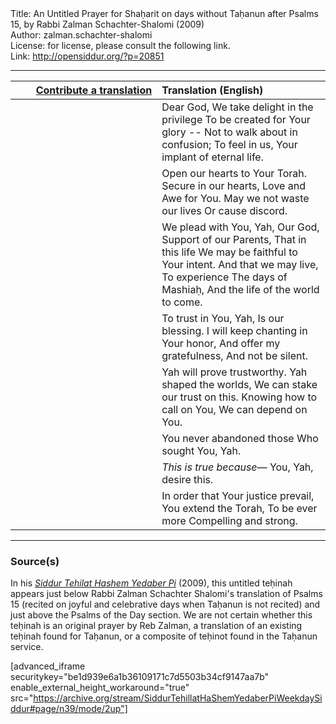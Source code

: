 <html>
<head></head>
<body>
Title: An Untitled Prayer for Shaḥarit on days without Taḥanun after Psalms 15, by Rabbi Zalman Schachter-Shalomi (2009)<br />
Author: zalman.schachter-shalomi<br />
License: for license, please consult the following link.<br />
Link: <a href="http://opensiddur.org/?p=20851">http://opensiddur.org/?p=20851</a>
<p />
<hr />

<table style="margin-left: auto;margin-right: auto;" class="draggable">
<thead><tr><th id="x" style="text-align: right;"><a href="/contributing/upload/">Contribute a translation</a></th><th style="text-align: left;">Translation (English)</th></tr></thead>
<tbody>
<tr><td style="vertical-align:top;" width="46%">
<div class="liturgy"><span lang="he">

</span></div></td>
 
<td style="vertical-align:top;" width="53%">
<div class="english">
Dear God,
We take delight in the privilege
To be created for Your glory --
Not to walk about in confusion;
To feel in us, 
Your implant of eternal life.
</div></td></tr>


<tr><td style="vertical-align:top;" width="46%">
<div class="liturgy"><span lang="he">

</span></div></td>
 
<td style="vertical-align:top;" width="53%">
<div class="english">
Open our hearts to Your Torah.
Secure in our hearts, 
Love and Awe for You.
May we not waste our lives
Or cause discord.
</div></td></tr>


<tr><td style="vertical-align:top;" width="46%">
<div class="liturgy"><span lang="he">

</span></div></td>
 
<td style="vertical-align:top;" width="53%">
<div class="english">
We plead with You, Yah, 
Our God, 
Support of our Parents, 
That in this life
We may be faithful to Your intent.
And that we may live, 
To experience 
The days of Mashiaḥ, 
And the life of the world to come.
</div></td></tr>


<tr><td style="vertical-align:top;" width="46%">
<div class="liturgy"><span lang="he">

</span></div></td>
 
<td style="vertical-align:top;" width="53%">
<div class="english">
To trust in You, Yah,
Is our blessing.
I will keep chanting in Your honor,
And offer my gratefulness,  
And not be silent.
</div></td></tr>


<tr><td style="vertical-align:top;" width="46%">
<div class="liturgy"><span lang="he">

</span></div></td>
 
<td style="vertical-align:top;" width="53%">
<div class="english">
Yah will prove trustworthy.
Yah shaped the worlds,
We can stake our trust on this.
Knowing how to call on You, 
We can depend on You.
</div></td></tr>


<tr><td style="vertical-align:top;" width="46%">
<div class="liturgy"><span lang="he">

</span></div></td>
 
<td style="vertical-align:top;" width="53%">
<div class="english">
You never abandoned those 
Who sought You, Yah.
</div></td></tr>


<tr><td style="vertical-align:top;" width="46%">
<div class="liturgy"><span lang="he">

</span></div></td>
 
<td style="vertical-align:top;" width="53%">
<div class="english">
<em>This is true because</em>—
You, Yah,
desire this.
</div></td></tr>


<tr><td style="vertical-align:top;" width="46%">
<div class="liturgy"><span lang="he">

</span></div></td>
 
<td style="vertical-align:top;" width="53%">
<div class="english">
In order that Your justice prevail,
You extend the Torah,
To be ever more 
Compelling and strong.
</div></td></tr>
</tbody></table>

<hr />

<h3>Source(s)</h3>

In his <em><a href="https://opensiddur.org/compilations/siddurim/reb-zalmans-open-siddur-tehillat-hashem/">Siddur Tehilat Hashem Yedaber Pi</a></em> (2009), this untitled teḥinah appears just below Rabbi Zalman Schachter Shalomi's translation of Psalms 15 (recited on joyful and celebrative days when Taḥanun is not recited) and just above the Psalms of the Day section. We are not certain whether this teḥinah is an original prayer by Reb Zalman, a translation of an existing teḥinah found for Taḥanun, or a composite of teḥinot found in the Taḥanun service.

[advanced_iframe securitykey="be1d939e6a1b36109171c7d5503b34cf9147aa7b" enable_external_height_workaround="true" src="https://archive.org/stream/SiddurTehillatHaShemYedaberPiWeekdaySiddur#page/n39/mode/2up"]
</body>
</html>